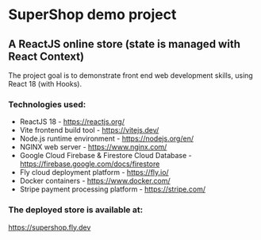 # SuperShop demo project

## A ReactJS online store (state is managed with React Context)

The project goal is to demonstrate front end web development skills, using React 18 (with Hooks).

### Technologies used:

-  ReactJS 18 - https://reactjs.org/
-  Vite frontend build tool - https://vitejs.dev/
-  Node.js runtime environment - https://nodejs.org/en/
-  NGINX web server - https://www.nginx.com/
-  Google Cloud Firebase & Firestore Cloud Database - https://firebase.google.com/docs/firestore
-  Fly cloud deployment platform - https://fly.io/
-  Docker containers - https://www.docker.com/
-  Stripe payment processing platform - https://stripe.com/

### The deployed store is available at:

https://supershop.fly.dev
